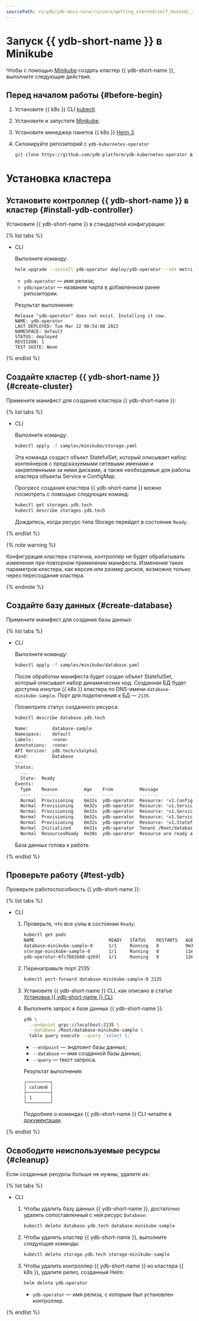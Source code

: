 ```yaml
---
sourcePath: ru/ydb/ydb-docs-core/ru/core/getting_started/self_hosted/_includes/ydb_minikube.md
---
```

# Запуск {{ ydb-short-name }} в Minikube


Чтобы с помощью [Minikube](https://kubernetes.io/ru/docs/tasks/tools/install-minikube/) создать кластер {{ ydb-short-name }}, выполните следующие действия.

## Перед началом работы {#before-begin}

1. Установите {{ k8s }} CLI [kubectl](https://kubernetes.io/docs/tasks/tools/install-kubectl).
1. Установите и запустите [Minikube](https://kubernetes.io/ru/docs/tasks/tools/install-minikube/).
1. Установите менеджер пакетов {{ k8s }} [Нelm 3](https://helm.sh/docs/intro/install/).
1. Склонируйте репозиторий с ```ydb-kubernetes-operator```

      ```bash
      git clone https://github.com/ydb-platform/ydb-kubernetes-operator && cd ydb-kubernetes-operator
      ```

# Установка кластера

## Установите контроллер {{ ydb-short-name }} в кластер {#install-ydb-controller}

Установите {{ ydb-short-name }} в стандартной конфигурации:

{% list tabs %}

- CLI

  Выполните команду:

  ```bash
  helm upgrade --install ydb-operator deploy/ydb-operator --set metrics.enabled=false
  ```

  * `ydb-operator` — имя релиза;
  * `ydb/operator` — название чарта в добавленном ранее репозитории.

  Результат выполнения:

  ```text
  Release "ydb-operator" does not exist. Installing it now.
  NAME: ydb-operator
  LAST DEPLOYED: Tue Mar 22 08:54:08 2022
  NAMESPACE: default
  STATUS: deployed
  REVISION: 1
  TEST SUITE: None
  ```

{% endlist %}

## Создайте кластер {{ ydb-short-name }} {#create-cluster}

Примените манифест для создания кластера {{ ydb-short-name }}:

{% list tabs %}

- CLI

  Выполните команду:

  ```bash
  kubectl apply -f samples/minikube/storage.yaml
  ```

  Эта команда создаст объект StatefulSet, который описывает набор контейнеров с предсказуемыми сетевыми именами и закрепленными за ними дисками, а также необходимые для работы кластера объекты Service и ConfigMap.

  Прогресс создания кластера {{ ydb-short-name }} можно посмотреть с помощью следующих команд:

  ```bash
  kubectl get storages.ydb.tech
  kubectl describe storages.ydb.tech
  ```

  Дождитесь, когда ресурс типа Storage перейдет в состояние `Ready`.

{% endlist %}

{% note warning %}

Конфигурация кластера статична, контроллер не будет обрабатывать изменения при повторном применении манифеста. Изменение таких параметров кластера, как версия или размер дисков, возможно только через пересоздание кластера.

{% endnote %}

## Создайте базу данных {#create-database}

Примените манифест для создания базы данных:

{% list tabs %}

- CLI

  Выполните команду:

  ```bash
  kubectl apply -f samples/minikube/database.yaml
  ```

  После обработки манифеста будет создан объект StatefulSet, который описывает набор динамических нод. Созданная БД будет доступна изнутри {{ k8s }} кластера по DNS-имени `database-minikube-sample`. Порт для подключения к БД — `2135`.

  Посмотрите статус созданного ресурса:

  ```bash
  kubectl describe database.ydb.tech

  Name:         database-sample
  Namespace:    default
  Labels:       <none>
  Annotations:  <none>
  API Version:  ydb.tech/v1alpha1
  Kind:         Database
  ...
  Status:
    ...
    State:  Ready
  Events:
    Type    Reason          Age    From          Message
    ----    ------          ----   ----          -------
    Normal  Provisioning    6m32s  ydb-operator  Resource: *v1.ConfigMap, Namespace: default, Name: database-minikube-sample, changed, result: created
    Normal  Provisioning    6m32s  ydb-operator  Resource: *v1.Service, Namespace: default, Name: database-minikube-sample-grpc, changed, result: created
    Normal  Provisioning    6m32s  ydb-operator  Resource: *v1.Service, Namespace: default, Name: database-minikube-sample-interconnect, changed, result: created
    Normal  Provisioning    6m32s  ydb-operator  Resource: *v1.Service, Namespace: default, Name: database-minikube-sample-status, changed, result: created
    Normal  Provisioning    6m32s  ydb-operator  Resource: *v1.StatefulSet, Namespace: default, Name: database-minikube-sample, changed, result: created
    Normal  Initialized     6m31s  ydb-operator  Tenant /Root/database-minikube-sample created
    Normal  ResourcesReady  6m30s  ydb-operator  Resource are ready and DB is initialized
  ```

  База данных готова к работе.

{% endlist %}

## Проверьте работу {#test-ydb}

Проверьте работоспособность {{ ydb-short-name }}:

{% list tabs %}

- CLI

  1. Проверьте, что все узлы в состоянии `Ready`:

      ```bash
      kubectl get pods
      NAME                            READY   STATUS    RESTARTS   AGE
      database-minikube-sample-0      1/1     Running   0          9m33s
      storage-minikube-sample-0       1/1     Running   0          11m
      ydb-operator-6fc76b5b68-q269l   1/1     Running   0          12m      
      ```

  1. Перенаправьте порт 2135:

      ```bash
      kubectl port-forward database-minikube-sample-0 2135
      ```

  1. Установите {{ ydb-short-name }} CLI, как описано в статье [Установка {{ ydb-short-name }} CLI](../../../reference/ydb-cli/install.md).


  1. Выполните запрос к базе данных {{ ydb-short-name }}:

      ```bash
      ydb \
        --endpoint grpc://localhost:2135 \
        --database /Root/database-minikube-sample \
        table query execute --query 'select 1;'
      ```

      * `--endpoint` — эндпоинт базы данных;
      * `--database` — имя созданной базы данных;
      * `--query` — текст запроса.

      Результат выполнения:

      ```text
      ┌─────────┐
      | column0 |
      ├─────────┤
      | 1       |
      └─────────┘
      ```

      Подробнее о командах {{ ydb-short-name }} CLI читайте в [документации](../../../reference/ydb-cli/index.md).

{% endlist %}

## Освободите неиспользуемые ресурсы {#cleanup}

Если созданные ресурсы больше не нужны, удалите их:

{% list tabs %}

- CLI

  1. Чтобы удалить базу данных {{ ydb-short-name }}, достаточно удалить сопоставленный с ней ресурс `Database`:

      ```bash
      kubectl delete database.ydb.tech database-minikube-sample
      ```

  1. Чтобы удалить кластер {{ ydb-short-name }}, выполните следующие команды:

      ```bash
      kubectl delete storage.ydb.tech storage-minikube-sample
      ```

  1. Чтобы удалить контроллер {{ ydb-short-name }} из кластера {{ k8s }}, удалите релиз, созданный Helm:

      ```bash
      helm delete ydb-operator
      ```

      * `ydb-operator` — имя релиза, с которым был установлен контроллер.

{% endlist %}

